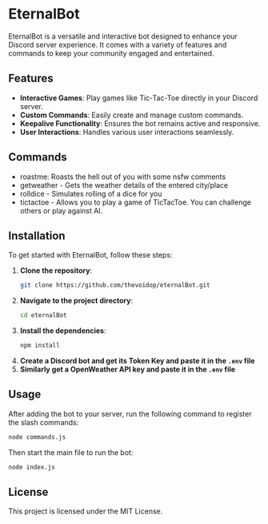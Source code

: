# EternalBot

EternalBot is a versatile and interactive bot designed to enhance your Discord server experience. It comes with a variety of features and commands to keep your community engaged and entertained.

## Features

- **Interactive Games**: Play games like Tic-Tac-Toe directly in your Discord server.
- **Custom Commands**: Easily create and manage custom commands.
- **Keepalive Functionality**: Ensures the bot remains active and responsive.
- **User Interactions**: Handles various user interactions seamlessly.

## Commands

- roastme: Roasts the hell out of you with some nsfw comments
- getweather - Gets the weather details of the entered city/place
- rolldice - Simulates rolling of a dice for you
- tictactoe - Allows you to play a game of TicTacToe. You can challenge others or play against AI.

## Installation

To get started with EternalBot, follow these steps:

1. **Clone the repository**:
    ```bash
    git clone https://github.com/thevoidop/eternalBot.git
    ```
2. **Navigate to the project directory**:
    ```bash
    cd eternalBot
    ```
3. **Install the dependencies**:
    ```bash
    npm install
    ```
4. **Create a Discord bot and get its Token Key and paste it in the `.env` file**
5. **Similarly get a OpenWeather API key and paste it in the `.env` file**

## Usage

After adding the bot to your server, run the following command to register the slash commands:
```bash
node commands.js
```
Then start the main file to run the bot:
```bash
node index.js
```

## License

This project is licensed under the MIT License.
